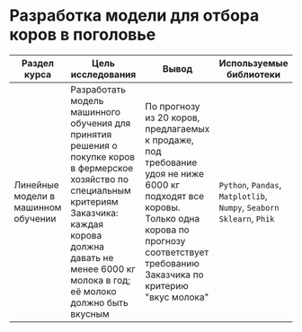 # Разработка модели для отбора коров в поголовье

Раздел курса| Цель исследования | Вывод | Используемые библиотеки
------------- |------------------|---------------- | -----------------------
Линейные модели в машинном обучении |Разработать модель машинного обучения для принятия решения о покупке коров в фермерское хозяйство по специальным критериям Заказчика: каждая корова должна давать не менее 6000 кг молока в год; её молоко должно быть вкусным | По прогнозу из 20 коров, предлагаемых к продаже, под требование удоя не ниже 6000 кг подходят все коровы. Только одна корова по прогнозу соответствует требованию Заказчика по критерию "вкус молока" | `Python`, `Pandas`, `Matplotlib`, `Numpy`, `Seaborn` `Sklearn`, `Phik`
